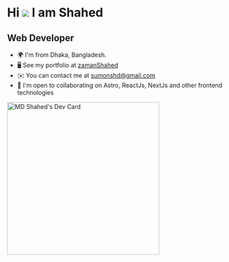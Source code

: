 Hi ![](https://user-images.githubusercontent.com/18350557/176309783-0785949b-9127-417c-8b55-ab5a4333674e.gif) I am Shahed
===================================================================================================================================

Web Developer
-------------

* 🌍  I'm from Dhaka, Bangladesh.
* 🖥️  See my portfolio at [zamanShahed](http://zamanshahed.vercel.app)
* ✉️  You can contact me at [sumonshd@gmail.com](mailto:sumonshd@gmail.com)
* 🤝  I'm open to collaborating on Astro, ReactJs, NextJs and other frontend technologies

<a href="https://app.daily.dev/zamanshahed"><img src="https://api.daily.dev/devcards/v2/peVtM6BBFfWB36xkIXLIj.png?r=12f" width="356" alt="MD Shahed's Dev Card"/></a>

